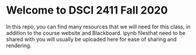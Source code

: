 # Welcome to DSCI 2411 Fall 2020

In this repo, you can find many resources that we will need for this class, in addition to the course website and Blackboard. ipynb filesthat need to be shared with you will usually be uploaded here for ease of sharing and rendering.
